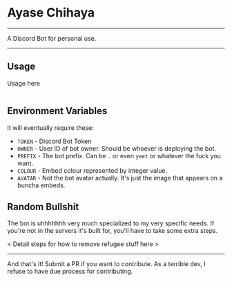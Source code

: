 ﻿# Ayase Chihaya

***

A Discord Bot for personal use.

***

## Usage

Usage here

```bash

```

## Environment Variables

It will eventually require these:

- `TOKEN` - Discord Bot Token
- `OWNER` - User ID of bot owner. Should be whoever is deploying the bot.
- `PREFIX` - The bot prefix. Can be `.` or even `yeet` or whatever the fuck you want.
- `COLOUR` - Embed colour represented by integer value.
- `AVATAR` - Not the bot avatar actually. It's just the image that appears on a buncha embeds.

## Random Bullshit

The bot is uhhhhhhh very much specialized to my very specific needs. If you're not in the servers it's built for, you'll have to take some extra steps.

< Detail steps for how to remove refugee stuff here >

***

And that's it! Submit a PR if you want to contribute. As a terrible dev, I refuse to have due process for contributing.
